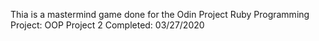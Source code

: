 Thia is a mastermind game done for the Odin Project Ruby Programming
Project: OOP Project 2 Completed: 03/27/2020